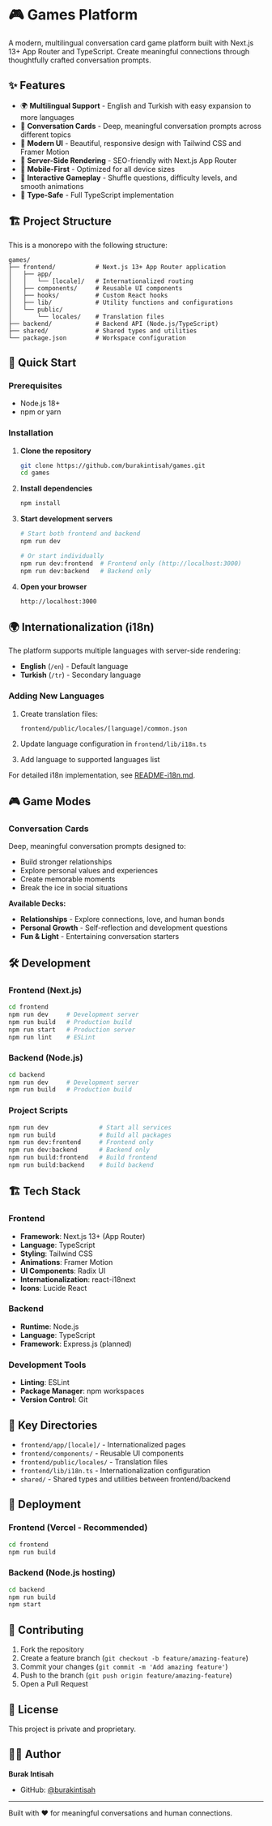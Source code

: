 # 🎮 Games Platform

A modern, multilingual conversation card game platform built with Next.js 13+ App Router and TypeScript. Create meaningful connections through thoughtfully crafted conversation prompts.

## ✨ Features

- 🌍 **Multilingual Support** - English and Turkish with easy expansion to more languages
- 🎯 **Conversation Cards** - Deep, meaningful conversation prompts across different topics
- 🎨 **Modern UI** - Beautiful, responsive design with Tailwind CSS and Framer Motion
- 🚀 **Server-Side Rendering** - SEO-friendly with Next.js App Router
- 📱 **Mobile-First** - Optimized for all device sizes
- 🎲 **Interactive Gameplay** - Shuffle questions, difficulty levels, and smooth animations
- 🔧 **Type-Safe** - Full TypeScript implementation

## 🏗️ Project Structure

This is a monorepo with the following structure:

```
games/
├── frontend/           # Next.js 13+ App Router application
│   ├── app/
│   │   └── [locale]/   # Internationalized routing
│   ├── components/     # Reusable UI components
│   ├── hooks/          # Custom React hooks
│   ├── lib/            # Utility functions and configurations
│   └── public/
│       └── locales/    # Translation files
├── backend/            # Backend API (Node.js/TypeScript)
├── shared/             # Shared types and utilities
└── package.json        # Workspace configuration
```

## 🚀 Quick Start

### Prerequisites

- Node.js 18+ 
- npm or yarn

### Installation

1. **Clone the repository**
   ```bash
   git clone https://github.com/burakintisah/games.git
   cd games
   ```

2. **Install dependencies**
   ```bash
   npm install
   ```

3. **Start development servers**
   ```bash
   # Start both frontend and backend
   npm run dev
   
   # Or start individually
   npm run dev:frontend  # Frontend only (http://localhost:3000)
   npm run dev:backend   # Backend only
   ```

4. **Open your browser**
   ```
   http://localhost:3000
   ```

## 🌍 Internationalization (i18n)

The platform supports multiple languages with server-side rendering:

- **English** (`/en`) - Default language
- **Turkish** (`/tr`) - Secondary language

### Adding New Languages

1. Create translation files:
   ```
   frontend/public/locales/[language]/common.json
   ```

2. Update language configuration in `frontend/lib/i18n.ts`

3. Add language to supported languages list

For detailed i18n implementation, see [README-i18n.md](frontend/README-i18n.md).

## 🎮 Game Modes

### Conversation Cards
Deep, meaningful conversation prompts designed to:
- Build stronger relationships
- Explore personal values and experiences  
- Create memorable moments
- Break the ice in social situations

**Available Decks:**
- **Relationships** - Explore connections, love, and human bonds
- **Personal Growth** - Self-reflection and development questions
- **Fun & Light** - Entertaining conversation starters

## 🛠️ Development

### Frontend (Next.js)
```bash
cd frontend
npm run dev     # Development server
npm run build   # Production build
npm run start   # Production server
npm run lint    # ESLint
```

### Backend (Node.js)
```bash
cd backend
npm run dev     # Development server
npm run build   # Production build
```

### Project Scripts
```bash
npm run dev              # Start all services
npm run build            # Build all packages
npm run dev:frontend     # Frontend only
npm run dev:backend      # Backend only
npm run build:frontend   # Build frontend
npm run build:backend    # Build backend
```

## 🏗️ Tech Stack

### Frontend
- **Framework**: Next.js 13+ (App Router)
- **Language**: TypeScript
- **Styling**: Tailwind CSS
- **Animations**: Framer Motion
- **UI Components**: Radix UI
- **Internationalization**: react-i18next
- **Icons**: Lucide React

### Backend
- **Runtime**: Node.js
- **Language**: TypeScript
- **Framework**: Express.js (planned)

### Development Tools
- **Linting**: ESLint
- **Package Manager**: npm workspaces
- **Version Control**: Git

## 📁 Key Directories

- `frontend/app/[locale]/` - Internationalized pages
- `frontend/components/` - Reusable UI components
- `frontend/public/locales/` - Translation files
- `frontend/lib/i18n.ts` - Internationalization configuration
- `shared/` - Shared types and utilities between frontend/backend

## 🚀 Deployment

### Frontend (Vercel - Recommended)
```bash
cd frontend
npm run build
```

### Backend (Node.js hosting)
```bash
cd backend  
npm run build
npm start
```

## 🤝 Contributing

1. Fork the repository
2. Create a feature branch (`git checkout -b feature/amazing-feature`)
3. Commit your changes (`git commit -m 'Add amazing feature'`)
4. Push to the branch (`git push origin feature/amazing-feature`)
5. Open a Pull Request

## 📝 License

This project is private and proprietary.

## 👨‍💻 Author

**Burak Intisah**
- GitHub: [@burakintisah](https://github.com/burakintisah)

---

Built with ❤️ for meaningful conversations and human connections. 